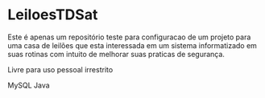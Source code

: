 # LeiloesTDSat

Este é apenas um repositório teste para configuracao de um projeto para uma casa de leilões que esta interessada em um sistema informatizado em suas rotinas com intuito de melhorar suas praticas de segurança.

Livre para uso pessoal irrestrito

MySQL
Java
